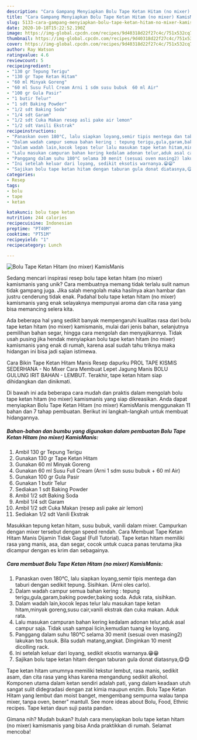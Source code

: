 ```yaml
---
description: "Cara Gampang Menyiapkan Bolu Tape Ketan Hitam (no mixer) KamisManis yang Enak"
title: "Cara Gampang Menyiapkan Bolu Tape Ketan Hitam (no mixer) KamisManis yang Enak"
slug: 5133-cara-gampang-menyiapkan-bolu-tape-ketan-hitam-no-mixer-kamismanis-yang-enak
date: 2020-10-18T15:22:52.190Z
image: https://img-global.cpcdn.com/recipes/9d40318d22f27c4c/751x532cq70/bolu-tape-ketan-hitam-no-mixer-kamismanis-foto-resep-utama.jpg
thumbnail: https://img-global.cpcdn.com/recipes/9d40318d22f27c4c/751x532cq70/bolu-tape-ketan-hitam-no-mixer-kamismanis-foto-resep-utama.jpg
cover: https://img-global.cpcdn.com/recipes/9d40318d22f27c4c/751x532cq70/bolu-tape-ketan-hitam-no-mixer-kamismanis-foto-resep-utama.jpg
author: Ray Watson
ratingvalue: 4.6
reviewcount: 5
recipeingredient:
- "130 gr Tepung Terigu"
- "130 gr Tape Ketan Hitam"
- "60 ml Minyak Goreng"
- "60 ml Susu Full Cream Arni 1 sdm susu bubuk  60 ml Air"
- "100 gr Gula Pasir"
- "1 butir Telur"
- "1 sdt Baking Powder"
- "1/2 sdt Baking Soda"
- "1/4 sdt Garam"
- "1/2 sdt Cuka Makan resep asli pake air lemon"
- "1/2 sdt Vanili Ekstrak"
recipeinstructions:
- "Panaskan oven 180°C, lalu siapkan loyang,semir tipis mentega dan taburi dengan sedikit tepung. Sisihkan. (Arni oles carlo)."
- "Dalam wadah campur semua bahan kering : tepung terigu,gula,garam,baking powder,baking soda. Aduk rata, sisihkan."
- "Dalam wadah lain,kocok lepas telur lalu masukan tape ketan hitam,minyak goreng,susu cair,vanili ekstrak dan cuka makan. Aduk rata."
- "Lalu masukan campuran bahan kering kedalam adonan telur,aduk asal campur saja. Tidak usah sampai licin,kemudian tuang ke loyang."
- "Panggang dalam suhu 180°C selama 30 menit (sesuai oven masing2) lakukan tes tusuk. Bila sudah matang,angkat. Dinginkan 10 menit dicolling rack."
- "Ini setelah keluar dari loyang, sedikit eksotis warnanya.😁😁"
- "Sajikan bolu tape ketan hitam dengan taburan gula donat diatasnya,😋😋"
categories:
- Resep
tags:
- bolu
- tape
- ketan

katakunci: bolu tape ketan 
nutrition: 244 calories
recipecuisine: Indonesian
preptime: "PT40M"
cooktime: "PT51M"
recipeyield: "1"
recipecategory: Lunch

---
```



![Bolu Tape Ketan Hitam (no mixer) KamisManis](https://img-global.cpcdn.com/recipes/9d40318d22f27c4c/751x532cq70/bolu-tape-ketan-hitam-no-mixer-kamismanis-foto-resep-utama.jpg)

Sedang mencari inspirasi resep bolu tape ketan hitam (no mixer) kamismanis yang unik? Cara membuatnya memang tidak terlalu sulit namun tidak gampang juga. Jika salah mengolah maka hasilnya akan hambar dan justru cenderung tidak enak. Padahal bolu tape ketan hitam (no mixer) kamismanis yang enak selayaknya mempunyai aroma dan cita rasa yang bisa memancing selera kita.

Ada beberapa hal yang sedikit banyak mempengaruhi kualitas rasa dari bolu tape ketan hitam (no mixer) kamismanis, mulai dari jenis bahan, selanjutnya pemilihan bahan segar, hingga cara mengolah dan menyajikannya. Tidak usah pusing jika hendak menyiapkan bolu tape ketan hitam (no mixer) kamismanis yang enak di rumah, karena asal sudah tahu triknya maka hidangan ini bisa jadi sajian istimewa.

Cara Bikin Tape Ketan Hitam Manis Resep dapurku PROL TAPE KISMIS SEDERHANA - No Mixer Cara Membuat Lepet Jagung Manis BOLU GULUNG IRIT BAHAN - LEMBUT. Terakhir, tape ketan hitam siap dihidangkan dan dinikmati.


Di bawah ini ada beberapa cara mudah dan praktis dalam mengolah bolu tape ketan hitam (no mixer) kamismanis yang siap dikreasikan. Anda dapat menyiapkan Bolu Tape Ketan Hitam (no mixer) KamisManis menggunakan 11 bahan dan 7 tahap pembuatan. Berikut ini langkah-langkah untuk membuat hidangannya.

<!--inarticleads1-->

##### Bahan-bahan dan bumbu yang digunakan dalam pembuatan Bolu Tape Ketan Hitam (no mixer) KamisManis:

1. Ambil 130 gr Tepung Terigu
1. Gunakan 130 gr Tape Ketan Hitam
1. Gunakan 60 ml Minyak Goreng
1. Gunakan 60 ml Susu Full Cream (Arni 1 sdm susu bubuk + 60 ml Air)
1. Gunakan 100 gr Gula Pasir
1. Gunakan 1 butir Telur
1. Sediakan 1 sdt Baking Powder
1. Ambil 1/2 sdt Baking Soda
1. Ambil 1/4 sdt Garam
1. Ambil 1/2 sdt Cuka Makan (resep asli pake air lemon)
1. Sediakan 1/2 sdt Vanili Ekstrak


Masukkan tepung ketan hitam, susu bubuk, vanili dalam mixer. Campurkan dengan mixer tersebut dengan speed rendah. Cara Membuat Tape Ketan Hitam Manis Dijamin Tidak Gagal (Full Tutorial). Tape ketan hitam memiliki rasa yang manis, asa, dan segar, cocok untuk cuaca panas terutama jika dicampur dengan es krim dan sebagainya. 

<!--inarticleads2-->

##### Cara membuat Bolu Tape Ketan Hitam (no mixer) KamisManis:

1. Panaskan oven 180°C, lalu siapkan loyang,semir tipis mentega dan taburi dengan sedikit tepung. Sisihkan. (Arni oles carlo).
1. Dalam wadah campur semua bahan kering : tepung terigu,gula,garam,baking powder,baking soda. Aduk rata, sisihkan.
1. Dalam wadah lain,kocok lepas telur lalu masukan tape ketan hitam,minyak goreng,susu cair,vanili ekstrak dan cuka makan. Aduk rata.
1. Lalu masukan campuran bahan kering kedalam adonan telur,aduk asal campur saja. Tidak usah sampai licin,kemudian tuang ke loyang.
1. Panggang dalam suhu 180°C selama 30 menit (sesuai oven masing2) lakukan tes tusuk. Bila sudah matang,angkat. Dinginkan 10 menit dicolling rack.
1. Ini setelah keluar dari loyang, sedikit eksotis warnanya.😁😁
1. Sajikan bolu tape ketan hitam dengan taburan gula donat diatasnya,😋😋


Tape ketan hitam umumnya memiliki tekstur lembut, rasa manis, sedikit asam, dan cita rasa yang khas karena mengandung sedikit alkohol. Komponen utama dalam ketan sendiri adalah pati, yang dalam keadaan utuh sangat sulit didegradasi dengan zat kimia maupun enzim. Bolu Tape Ketan Hitam yang lembut dan moist banget, mengembang sempurna walau tanpa mixer, tanpa oven, bener&#34; mantull. See more ideas about Bolu, Food, Ethnic recipes. Tape ketan daun suji pasta pandan. 

Gimana nih? Mudah bukan? Itulah cara menyiapkan bolu tape ketan hitam (no mixer) kamismanis yang bisa Anda praktikkan di rumah. Selamat mencoba!

